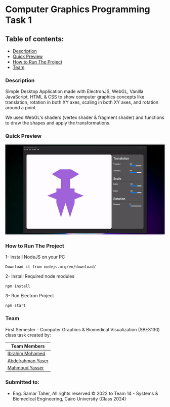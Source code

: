 # Computer Graphics Programming Task 1

## Table of contents:
- [Description](#Description)
- [Quick Preview](#quick-preview)
- [How to Run The Project](#run-the-project)
- [Team](#team)



### Description

Simple Desktop Application made with ElectronJS, WebGL, Vanilla JavaScript, HTML & CSS to show computer graphics concepts
like translation, rotation in both XY axes, scaling in both XY axes, and rotation around a point.

We used WebGL's shaders (vertex shader & fragment shader) and functions to draw the shapes and apply the transformations.


### Quick Preview

![Preview](./src/assets/gif.gif)
### How to Run The Project
1- Install NodeJS on your PC
``` 
Download it from nodejs.org/en/download/
```

2- Install Required node modules

```shell
npm install
```

3- Run Electron Project

```shell
npm start
```


### Team
First Semester - Computer Graphics & Biomedical Visualization (SBE3130) class task created by:

| Team Members                                          |
|-------------------------------------------------------|
| [Ibrahim Mohamed](https://github.com/1brahimmohamed)  |
| [Abdelrahman Yaser](https://github.com/Abdelrhman012) |
| [Mahmoud Yasser](https://github.com/mahmoud1yaser)    |




### Submitted to:
- Eng. Samar Taher,
  All rights reserved © 2022 to Team 14 - Systems & Biomedical Engineering, Cairo University (Class 2024)